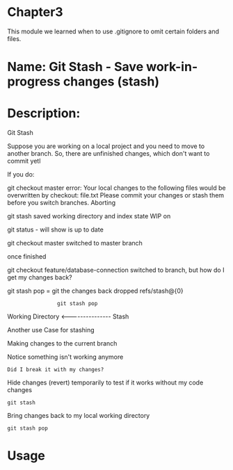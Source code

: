 # Chapter3
This module we learned when to use .gitignore to omit certain folders and files.

# Name: Git Stash - Save work-in-progress changes (stash)

# Description: 

Git Stash

Suppose you are working on a local project and you need to move to another branch.  So, there are unfinished changes, which don't want to commit yetl

If you do:

git checkout master
error: Your local changes to the following files would be overwritten by checkout:
        file.txt
Please commit your changes or stash them before you switch branches.
Aborting

git stash
saved working directory and index state WIP on <branch name>

git status - will show is up to date

git checkout master
switched to master branch

once finished

git checkout feature/database-connection
switched to branch, but how do I get my changes back?

git stash pop = git the changes back
dropped refs/stash@{0}

                    git stash pop

Working Directory <--------------- Stash

Another use Case for stashing

Making changes to the current branch

Notice something isn't working anymore

    Did I break it with my changes?

Hide changes (revert) temporarily to test if it works without my code changes

    git stash

Bring changes back to my local working directory

    git stash pop

    




# Usage



